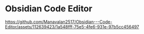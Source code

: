 # Obsidian Code Editor

https://github.com/Manavalan2517/Obsidian---Code-Editor/assets/112639423/1a548fff-75e5-4fe6-931e-97b5cc456497
